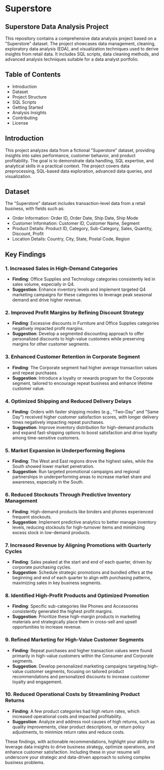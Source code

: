 # Superstore

## Superstore Data Analysis Project
This repository contains a comprehensive data analysis project based on a "Superstore" dataset. The project showcases data management, cleaning, exploratory data analysis (EDA), and visualization techniques used to derive insights from retail data. It includes SQL scripts, data cleaning methods, and advanced analysis techniques suitable for a data analyst portfolio.

## Table of Contents
- Introduction
- Dataset
- Project Structure
- SQL Scripts
- Getting Started
- Analysis Insights
- Contributing
- License

## Introduction
This project analyzes data from a fictional "Superstore" dataset, providing insights into sales performance, customer behavior, and product profitability. The goal is to demonstrate data handling, SQL expertise, and analytical skills in a practical context. The project covers data preprocessing, SQL-based data exploration, advanced data queries, and visualization.

## Dataset
The "Superstore" dataset includes transaction-level data from a retail business, with fields such as:

- Order Information: Order ID, Order Date, Ship Date, Ship Mode
- Customer Information: Customer ID, Customer Name, Segment
- Product Details: Product ID, Category, Sub-Category, Sales, Quantity, Discount, Profit
- Location Details: Country, City, State, Postal Code, Region

## Key Findings 

### 1. **Increased Sales in High-Demand Categories**
   - **Finding**: Office Supplies and Technology categories consistently led in sales volume, especially in Q4.
   - **Suggestion**: Enhance inventory levels and implement targeted Q4 marketing campaigns for these categories to leverage peak seasonal demand and drive higher revenue.

### 2. **Improved Profit Margins by Refining Discount Strategy**
   - **Finding**: Excessive discounts in Furniture and Office Supplies categories negatively impacted profit margins.
   - **Suggestion**: Develop a segmented discounting approach to offer personalized discounts to high-value customers while preserving margins for other customer segments.

### 3. **Enhanced Customer Retention in Corporate Segment**
   - **Finding**: The Corporate segment had higher average transaction values and repeat purchases.
   - **Suggestion**: Introduce a loyalty or rewards program for the Corporate segment, tailored to encourage repeat business and enhance lifetime customer value.

### 4. **Optimized Shipping and Reduced Delivery Delays**
   - **Finding**: Orders with faster shipping modes (e.g., "Two-Day" and "Same Day") received higher customer satisfaction scores, with longer delivery times negatively impacting repeat purchases.
   - **Suggestion**: Improve inventory distribution for high-demand products and expand fast-shipping options to boost satisfaction and drive loyalty among time-sensitive customers.

### 5. **Market Expansion in Underperforming Regions**
   - **Finding**: The West and East regions drove the highest sales, while the South showed lower market penetration.
   - **Suggestion**: Run targeted promotional campaigns and regional partnerships in underperforming areas to increase market share and awareness, especially in the South.

### 6. **Reduced Stockouts Through Predictive Inventory Management**
   - **Finding**: High-demand products like binders and phones experienced frequent stockouts.
   - **Suggestion**: Implement predictive analytics to better manage inventory levels, reducing stockouts for high-turnover items and minimizing excess stock in low-demand products.

### 7. **Increased Revenue by Aligning Promotions with Quarterly Cycles**
   - **Finding**: Sales peaked at the start and end of each quarter, driven by corporate purchasing cycles.
   - **Suggestion**: Schedule strategic promotions and bundled offers at the beginning and end of each quarter to align with purchasing patterns, maximizing sales in key business segments.

### 8. **Identified High-Profit Products and Optimized Promotion**
   - **Finding**: Specific sub-categories like Phones and Accessories consistently generated the highest profit margins.
   - **Suggestion**: Prioritize these high-margin products in marketing materials and strategically place them in cross-sell and upsell opportunities to increase revenue.

### 9. **Refined Marketing for High-Value Customer Segments**
   - **Finding**: Repeat purchases and higher transaction values were found primarily in high-value customers within the Consumer and Corporate segments.
   - **Suggestion**: Develop personalized marketing campaigns targeting high-value customer segments, focusing on tailored product recommendations and personalized discounts to increase customer loyalty and engagement.

### 10. **Reduced Operational Costs by Streamlining Product Returns**
   - **Finding**: A few product categories had high return rates, which increased operational costs and impacted profitability.
   - **Suggestion**: Analyze and address root causes of high returns, such as quality improvements, clear product descriptions, or return policy adjustments, to minimize return rates and reduce costs.

These findings, with actionable recommendations, highlight your ability to leverage data insights to drive business strategy, optimize operations, and enhance customer satisfaction. Including these in your resume will underscore your strategic and data-driven approach to solving complex business problems.

